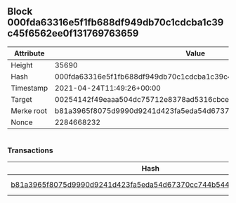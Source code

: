 ## Block 000fda63316e5f1fb688df949db70c1cdcba1c39c45f6562ee0f131769763659

Attribute | Value
--- | ---
Height | 35690
Hash | 000fda63316e5f1fb688df949db70c1cdcba1c39c45f6562ee0f131769763659
Timestamp | 2021-04-24T11:49:26+00:00
Target | 00254142f49eaaa504dc75712e8378ad5316cbcead634704b3734b6271167cc4
Merke root | b81a3965f8075d9990d9241d423fa5eda54d67370cc744b544cca82332e734ad
Nonce | 2284668232

```

```

### Transactions

Hash | Amount
--- | ---
[b81a3965f8075d9990d9241d423fa5eda54d67370cc744b544cca82332e734ad](b81a3965f8075d9990d9241d423fa5eda54d67370cc744b544cca82332e734ad.md) | 10.00000000 SKEPTI 
